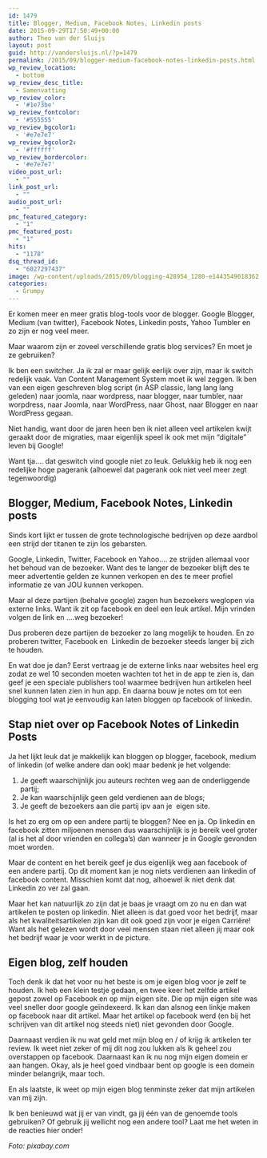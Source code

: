 ```yaml
---
id: 1479
title: Blogger, Medium, Facebook Notes, Linkedin posts
date: 2015-09-29T17:50:49+00:00
author: Theo van der Sluijs
layout: post
guid: http://vandersluijs.nl/?p=1479
permalink: /2015/09/blogger-medium-facebook-notes-linkedin-posts.html
wp_review_location:
  - bottom
wp_review_desc_title:
  - Samenvatting
wp_review_color:
  - '#1e73be'
wp_review_fontcolor:
  - '#555555'
wp_review_bgcolor1:
  - '#e7e7e7'
wp_review_bgcolor2:
  - '#ffffff'
wp_review_bordercolor:
  - '#e7e7e7'
video_post_url:
  - ""
link_post_url:
  - ""
audio_post_url:
  - ""
pmc_featured_category:
  - "1"
pmc_featured_post:
  - "1"
hits:
  - "1178"
dsq_thread_id:
  - "6027297437"
image: /wp-content/uploads/2015/09/blogging-428954_1280-e1443549018362.jpg
categories:
  - Grumpy
---
```

Er komen meer en meer gratis blog-tools voor de blogger. Google Blogger, Medium (van twitter), Facebook Notes, Linkedin posts, Yahoo Tumbler en zo zijn er nog veel meer.

Maar waarom zijn er zoveel verschillende gratis blog services? En moet je ze gebruiken?<!--more-->

Ik ben een switcher. Ja ik zal er maar gelijk eerlijk over zijn, maar ik switch redelijk vaak. Van Content Management System moet ik wel zeggen. Ik ben van een eigen geschreven blog script (in ASP classic, lang lang lang geleden) naar joomla, naar wordpress, naar blogger, naar tumbler, naar worpdress, naar Joomla, naar WordPress, naar Ghost, naar Blogger en naar WordPress gegaan.

Niet handig, want door de jaren heen ben ik niet alleen veel artikelen kwijt geraakt door de migraties, maar eigenlijk speel ik ook met mijn &#8220;digitale&#8221; leven bij Google!

Want tja&#8230;. dat geswitch vind google niet zo leuk. Gelukkig heb ik nog een redelijke hoge pagerank (alhoewel dat pagerank ook niet veel meer zegt tegenwoordig)

## Blogger, Medium, Facebook Notes, Linkedin posts

Sinds kort lijkt er tussen de grote technologische bedrijven op deze aardbol een strijd der titanen te zijn los gebarsten.

Google, Linkedin, Twitter, Facebook en Yahoo&#8230;. ze strijden allemaal voor het behoud van de bezoeker. Want des te langer de bezoeker blijft des te meer advertentie gelden ze kunnen verkopen en des te meer profiel informatie ze van JOU kunnen verkopen.

Maar al deze partijen (behalve google) zagen hun bezoekers weglopen via externe links. Want ik zit op facebook en deel een leuk artikel. Mijn vrinden volgen de link en &#8230;.weg bezoeker!

Dus proberen deze partijen de bezoeker zo lang mogelijk te houden. En zo proberen twitter, Facebook en  Linkedin de bezoeker steeds langer bij zich te houden.

En wat doe je dan? Eerst vertraag je de externe links naar websites heel erg zodat ze wel 10 seconden moeten wachten tot het in de app te zien is, dan geef je een speciale publishers tool waarmee bedrijven hun artikelen heel snel kunnen laten zien in hun app. En daarna bouw je notes om tot een blogging tool wat je eenvoudig kan laten bloggen op facebook of linkedin.

## Stap niet over op Facebook Notes of Linkedin Posts

Ja het lijkt leuk dat je makkelijk kan bloggen op blogger, facebook, medium of linkedin (of welke andere dan ook) maar bedenk je het volgende:

  1. Je geeft waarschijnlijk jou auteurs rechten weg aan de onderliggende partij;
  2. Je kan waarschijnlijk geen geld verdienen aan de blogs;
  3. Je geeft de bezoekers aan die partij ipv aan je  eigen site.

Is het zo erg om op een andere partij te bloggen? Nee en ja. Op linkedin en facebook zitten miljoenen mensen dus waarschijnlijk is je bereik veel groter (al is het al door vrienden en collega&#8217;s) dan wanneer je in Google gevonden moet worden.

Maar de content en het bereik geef je dus eigenlijk weg aan facebook of een andere partij. Op dit moment kan je nog niets verdienen aan linkedin of facebook content. Misschien komt dat nog, alhoewel ik niet denk dat Linkedin zo ver zal gaan.

Maar het kan natuurlijk zo zijn dat je baas je vraagt om zo nu en dan wat artikelen te posten op linkedin. Niet alleen is dat goed voor het bedrijf, maar als het kwaliteitsartikelen zijn kan dit ook goed zijn voor je eigen Carrière! Want als het gelezen wordt door veel mensen staan niet alleen jij maar ook het bedrijf waar je voor werkt in de picture.

## Eigen blog, zelf houden

Toch denk ik dat het voor nu het beste is om je eigen blog voor je zelf te houden. Ik heb een klein testje gedaan, en twee keer het zelfde artikel gepost zowel op Facebook en op mijn eigen site. Die op mijn eigen site was veel sneller door google geïndexeerd. Ik kan dan alsnog een linkje maken op facebook naar dit artikel. Maar het artikel op facebook werd (en bij het schrijven van dit artikel nog steeds niet) niet gevonden door Google.

Daarnaast verdien ik nu wat geld met mijn blog en / of krijg ik artikelen ter review. Ik weet niet zeker of mij dit nog zou lukken als ik geheel zou overstappen op facebook. Daarnaast kan ik nu nog mijn eigen domein er aan hangen. Okay, als je heel goed vindbaar bent op google is een domein minder belangrijk, maar toch.

En als laatste, ik weet op mijn eigen blog tenminste zeker dat mijn artikelen van mij zijn.

Ik ben benieuwd wat jij er van vindt, ga jij één van de genoemde tools gebruiken? Of gebruik jij wellicht nog een andere tool? Laat me het weten in de reacties hier onder!

_Foto: pixabay.com_
